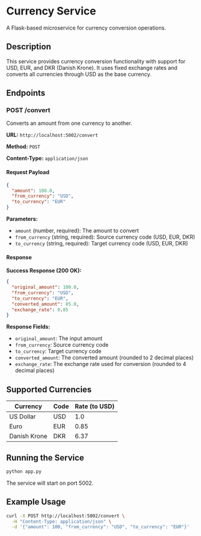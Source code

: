 # Currency Service

A Flask-based microservice for currency conversion operations.

## Description

This service provides currency conversion functionality with support for USD, EUR, and DKR (Danish Krone). It uses fixed exchange rates and converts all currencies through USD as the base currency.

## Endpoints

### POST /convert

Converts an amount from one currency to another.

**URL:** `http://localhost:5002/convert`

**Method:** `POST`

**Content-Type:** `application/json`

#### Request Payload

```json
{
  "amount": 100.0,
  "from_currency": "USD",
  "to_currency": "EUR"
}
```

**Parameters:**
- `amount` (number, required): The amount to convert
- `from_currency` (string, required): Source currency code (USD, EUR, DKR)
- `to_currency` (string, required): Target currency code (USD, EUR, DKR)

#### Response

**Success Response (200 OK):**

```json
{
  "original_amount": 100.0,
  "from_currency": "USD",
  "to_currency": "EUR",
  "converted_amount": 85.0,
  "exchange_rate": 0.85
}
```

**Response Fields:**
- `original_amount`: The input amount
- `from_currency`: Source currency code
- `to_currency`: Target currency code
- `converted_amount`: The converted amount (rounded to 2 decimal places)
- `exchange_rate`: The exchange rate used for conversion (rounded to 4 decimal places)

## Supported Currencies

| Currency | Code | Rate (to USD) |
|----------|------|---------------|
| US Dollar | USD | 1.0 |
| Euro | EUR | 0.85 |
| Danish Krone | DKR | 6.37 |

## Running the Service

```bash
python app.py
```

The service will start on port 5002.

## Example Usage

```bash
curl -X POST http://localhost:5002/convert \
  -H "Content-Type: application/json" \
  -d '{"amount": 100, "from_currency": "USD", "to_currency": "EUR"}'
```